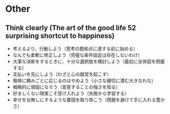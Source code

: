 # Other

## Think clearly (The art of the good life 52 surprising shortcut to happiness)

- 考えるより、行動しよう（思考の飽和点に達する前に始める）
- なんでも柔軟に修正しよう（完璧な条件設定は存在しないわけ）
- 大事な決断をするときに、十分な選択肢を検討しよう（最初に全体図を把握する）
- 支払いを先にしよう（わざと心の錯覚を起こす）
- 簡単に頼みごとに応じるのはやめよう（小さな親切に潜む大きなわな）
- 戦略的に頑固になろう（宣誓することの強さを知る）
- 好ましくない現実こそ受け入れよう（失敗から学習する）
- 幸せを台無しにするような要因を取り除こう（問題を避けて手に入れる豊かさ）
